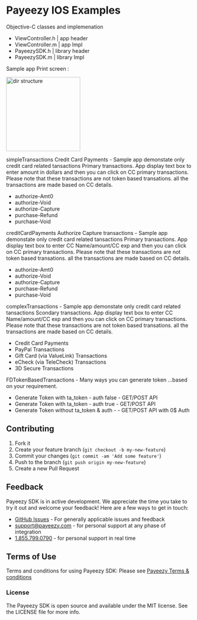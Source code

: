 # Payeezy IOS Examples 

Objective-C classes and implemenation 
*  ViewController.h | app header
*  ViewController.m | app Impl
*  PayeezySDK.h | library header 
*  PayeezySDK.m | library Impl 

Sample app Print screen : 

<img src="https://github.com/payeezy/payeezy_ios/raw/master/examples/simpleTransactions/printscreen/app%20file%20structure.png" alt="dir structure" style="width: 200px;"/>


simpleTransactions 
Credit Card Payments - Sample app demonstate only credit card related tansactions Primary transactions. App display text box to enter amount in dollars and then you can click on CC primary transactions. Please note that these transactions are not token based transations. all the transactions are made based on CC details.
* authorize-Amt0
* authorize-Void
* authorize-Capture
* purchase-Refund
* purchase-Void

creditCardPayments
Authorize Capture transactions - Sample app demonstate only credit card related tansactions Primary transactions. App display text box to enter CC Name/amount/CC exp and then you can click on CC primary transactions. Please note that these transactions are not token based transations. all the transactions are made based on CC details.
* authorize-Amt0
* authorize-Void
* authorize-Capture
* purchase-Refund
* purchase-Void

complexTransactions - Sample app demonstate only credit card related tansactions Scondary transactions. App display text box to enter CC Name/amount/CC exp and then you can click on CC primary transactions. Please note that these transactions are not token based transations. all the transactions are made based on CC details.

*	Credit Card Payments
*	PayPal Transactions
*	Gift Card (via ValueLink) Transactions
*	eCheck (via TeleCheck) Transactions
*	3D Secure Transactions

FDTokenBasedTransactions - Many ways you can generate token ...based on your requirement. 
*	Generate Token with ta_token - auth false - GET/POST API
*	Generate Token with ta_token - auth true - GET/POST API
*	Generate Token without  ta_token & auth -  - GET/POST API with 0$ Auth

## Contributing

1. Fork it 
2. Create your feature branch (`git checkout -b my-new-feature`)
3. Commit your changes (`git commit -am 'Add some feature'`)
4. Push to the branch (`git push origin my-new-feature`)
5. Create a new Pull Request  

## Feedback

Payeezy  SDK is in active development. We appreciate the time you take to try it out and welcome your feedback!
Here are a few ways to get in touch:
* [GitHub Issues](https://github.com/payeezy/payeezy/issues) - For generally applicable issues and feedback
* support@payeezy.com - for personal support at any phase of integration
* [1.855.799.0790](tel:+18557990790)  - for personal support in real time 

## Terms of Use

Terms and conditions for using Payeezy SDK: Please see [Payeezy Terms & conditions](https://developer.payeezy.com/terms-use)
 
### License
The Payeezy SDK is open source and available under the MIT license. See the LICENSE file for more info.
